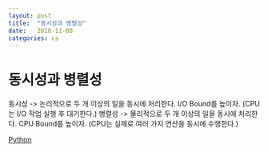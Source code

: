 ```yaml
---
layout: post
title:  "동시성과 병렬성"
date:   2018-11-08
categories: cs
---
```


# 동시성과 병렬성
동시성 -> 논리적으로 두 개 이상의 일을 동시에 처리한다. I/O Bound를 높이자. (CPU는 I/O 작업 실행 후 대기한다.)
병렬성 -> 물리적으로 두 개 이상의 일을 동시에 처리한다. CPU Bound를 높이자. (CPU는 실제로 여러 가지 연산을 동시에 수행한다.)

[Python](https://www.slideshare.net/deview/2d4python)
